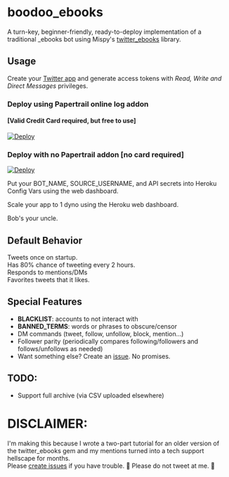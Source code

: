 # boodoo_ebooks

A turn-key, beginner-friendly, ready-to-deploy implementation of a traditional \_ebooks bot using Mispy's [twitter_ebooks](https://github.com/mispy/twitter_ebooks) library.

## Usage

Create your [Twitter app](https://apps.twitter.com) and generate access tokens with *Read, Write and Direct Messages* privileges.

### Deploy using Papertrail online log addon
#### [Valid Credit Card required, but free to use]

[![Deploy](https://www.herokucdn.com/deploy/button.png)](https://heroku.com/deploy?template=https://github.com/BooDoo/ebooks_example/tree/deploy-no-card)

### Deploy with no Papertrail addon [no card required]

[![Deploy](https://www.herokucdn.com/deploy/button.png)](https://heroku.com/deploy?template=https://github.com/BooDoo/ebooks_example/tree/deploy)

Put your BOT_NAME, SOURCE_USERNAME, and API secrets into Heroku Config Vars using the web dashboard.

Scale your app to 1 dyno using the Heroku web dashboard.

Bob's your uncle.

## Default Behavior
Tweets once on startup.  
Has 80% chance of tweeting every 2 hours.  
Responds to mentions/DMs  
Favorites tweets that it likes.

## Special Features
- **BLACKLIST**: accounts to not interact with  
- **BANNED_TERMS**: words or phrases to obscure/censor  
- DM commands (tweet, follow, unfollow, block, mention...)  
- Follower parity (periodically compares following/followers and follows/unfollows as needed)  
- Want something else? Create an [issue](https://github.com/BooDoo/ebooks_example/issues). No promises.

## TODO:
- Support full archive (via CSV uploaded elsewhere)  

# DISCLAIMER:
I'm making this because I wrote a two-part tutorial for an older version of the twitter_ebooks gem and my mentions turned into a tech support hellscape for months.  
Please [create issues](https://github.com/BooDoo/ebooks_example/issues) if you have trouble. 🙏 Please do not tweet at me. 🙏
